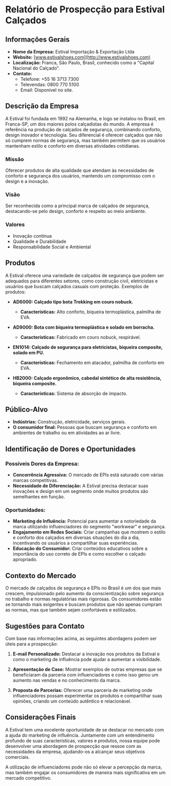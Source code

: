# Relatório de Prospecção para Estival Calçados

## Informações Gerais
- **Nome da Empresa:** Estival Importação & Exportação Ltda
- **Website:** [www.estivalshoes.com](http://www.estivalshoes.com)
- **Localização:** Franca, São Paulo, Brasil, conhecido como a "Capital Nacional do Calçado".
- **Contato:**
  - Telefone: +55 16 3713 7300
  - Televendas: 0800 770 5100
  - Email: Disponível no site.
  
## Descrição da Empresa
A Estival foi fundada em 1992 na Alemanha, e logo se instalou no Brasil, em Franca-SP, um dos maiores polos calçadistas do mundo. A empresa é referência na produção de calçados de segurança, combinando conforto, design inovador e tecnologia. Seu diferencial é oferecer calçados que não só cumprem normas de segurança, mas também permitem que os usuários mantenham estilo e conforto em diversas atividades cotidianas.

### Missão
Oferecer produtos de alta qualidade que atendam às necessidades de conforto e segurança dos usuários, mantendo um compromisso com o design e a inovação.

### Visão
Ser reconhecida como a principal marca de calçados de segurança, destacando-se pelo design, conforto e respeito ao meio ambiente.

### Valores
- Inovação contínua
- Qualidade e Durabilidade
- Responsabilidade Social e Ambiental

## Produtos
A Estival oferece uma variedade de calçados de segurança que podem ser adequados para diferentes setores, como construção civil, eletricistas e usuários que buscam calçados casuais com proteção. Exemplos de produtos:
- **AD6000: Calçado tipo bota Trekking em couro nobuck.**
  - **Características:** Alto conforto, biqueira termoplástica, palmilha de EVA.
  
- **AD9000: Bota com biqueira termoplástica e solado em borracha.**
  - **Características:** Fabricado em couro nobuck, respirável.
  
- **EN1014: Calçado de segurança para eletricistas, biqueira composite, solado em PU.**
  - **Características:** Fechamento em atacador, palmilha de conforto em EVA.

- **HB2000: Calçado ergonômico, cabedal sintético de alta resistência, biqueira composite.**
  - **Características:** Sistema de absorção de impacto.

## Público-Alvo
- **Indústrias:** Construção, eletricidade, serviços gerais.
- **O consumidor final:** Pessoas que buscam segurança e conforto em ambientes de trabalho ou em atividades ao ar livre.

## Identificação de Dores e Oportunidades
### Possíveis Dores da Empresa:
- **Concorrência Agressiva:** O mercado de EPIs está saturado com várias marcas competitivas.
- **Necessidade de Diferenciação:** A Estival precisa destacar suas inovações e design em um segmento onde muitos produtos são semelhantes em função.

### Oportunidades:
- **Marketing de Influência:** Potencial para aumentar a notoriedade da marca utilizando influenciadores do segmento "workwear" e segurança.
- **Engajamento em Redes Sociais:** Criar campanhas que mostrem o estilo e conforto dos calçados em diversas situações do dia a dia, incentivando os usuários a compartilhar suas experiências.
- **Educação do Consumidor:** Criar conteúdos educativos sobre a importância do uso correto de EPIs e como escolher o calçado apropriado.

## Contexto do Mercado
O mercado de calçados de segurança e EPIs no Brasil é um dos que mais crescem, impulsionado pelo aumento da conscientização sobre segurança no trabalho e normas regulatórias mais rigorosas. Os consumidores estão se tornando mais exigentes e buscam produtos que não apenas cumpram as normas, mas que também sejam confortáveis e estilizados.

## Sugestões para Contato
Com base nas informações acima, as seguintes abordagens podem ser úteis para a prospecção:
1. **E-mail Personalizado:** Destacar a inovação nos produtos da Estival e como o marketing de influência pode ajudar a aumentar a visibilidade.
   
2. **Apresentação de Case:** Mostrar exemplos de outras empresas que se beneficiaram da parceria com influenciadores e como isso gerou um aumento nas vendas e no conhecimento da marca.

3. **Proposta de Parcerias:** Oferecer uma parceria de marketing onde influenciadores possam experimentar os produtos e compartilhar suas opiniões, criando um conteúdo autêntico e relacionável.

## Considerações Finais
A Estival tem uma excelente oportunidade de se destacar no mercado com a ajuda do marketing de influência. Juntamente com um entendimento profundo de suas características, valores e produtos, nossa equipe pode desenvolver uma abordagem de prospecção que ressoe com as necessidades da empresa, ajudando-os a alcançar seus objetivos comerciais. 

A utilização de influenciadores pode não só elevar a percepção da marca, mas também engajar os consumidores de maneira mais significativa em um mercado competitivo.